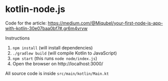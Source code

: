 # kotlin-node.js

Code for the article: https://medium.com/@Miqubel/your-first-node-js-app-with-kotlin-30e07baa0bf7#.gr6m4vrvw

Instructions

1. `npm install` (will install dependencies)
2. `./gradlew build` (will compile Kotlin to JavaScript)
3. `npm start` (this runs `node node/index.js`)
4. Open the browser on http://localhost:3000/

All source code is inside `src/main/kotlin/Main.kt`
